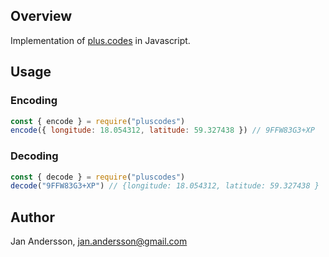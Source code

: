 ## Overview

Implementation of [plus.codes](https://plus.codes) in Javascript.

## Usage

### Encoding

```javascript
const { encode } = require("pluscodes")
encode({ longitude: 18.054312, latitude: 59.327438 }) // 9FFW83G3+XP
```

### Decoding

```javascript
const { decode } = require("pluscodes")
decode("9FFW83G3+XP") // {longitude: 18.054312, latitude: 59.327438 }
```

## Author

Jan Andersson, jan.andersson@gmail.com
